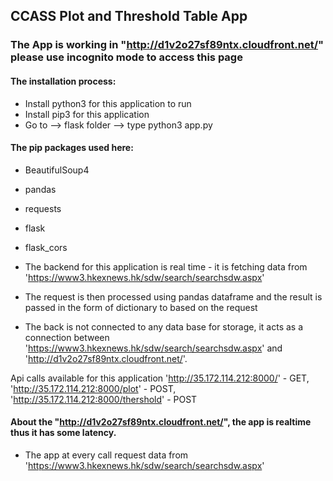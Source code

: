 ## CCASS Plot and Threshold Table App

### The App is working in "http://d1v2o27sf89ntx.cloudfront.net/" please use incognito mode to access this page

#### The installation process:
- Install python3 for this application to run
- Install pip3 for this application
- Go to --> flask folder --> type python3 app.py


#### The pip packages used here:
- BeautifulSoup4
- pandas
- requests
- flask
- flask_cors


- The backend for this application is real time - it is fetching data from 'https://www3.hkexnews.hk/sdw/search/searchsdw.aspx'
- The request is then processed using pandas dataframe and the result is passed in the form of dictionary to based on the request
- The back is not connected to any data base for storage, it acts as a connection between 'https://www3.hkexnews.hk/sdw/search/searchsdw.aspx' and 'http://d1v2o27sf89ntx.cloudfront.net/'.



Api calls available for this application 'http://35.172.114.212:8000/' - GET, 'http://35.172.114.212:8000/plot' - POST,
'http://35.172.114.212:8000/thershold' - POST


#### About the "http://d1v2o27sf89ntx.cloudfront.net/", the app is realtime thus it has some latency. 
- The app at every call request data from 'https://www3.hkexnews.hk/sdw/search/searchsdw.aspx'
